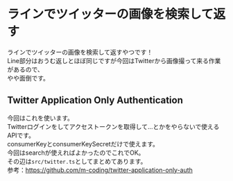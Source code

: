 # ラインでツイッターの画像を検索して返す
ラインでツイッターの画像を検索して返すやつです！  
Line部分はおうむ返しとほぼ同じですが今回はTwitterから画像撮って来る作業があるので、  
やや面倒です。  

## Twitter Application Only Authentication
今回はこれを使います。  
Twitterログインをしてアクセストークンを取得して...とかをやらないで使えるAPIです。  
consumerKeyとconsumerKeySecretだけで使えます。  
今回はsearchが使えればよかったのでこれでOK。  
その辺は`src/twitter.ts`としてまとめてあります。  
参考：<https://github.com/m-coding/twitter-application-only-auth>